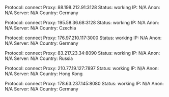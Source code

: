 Protocol: connect
Proxy: 88.198.212.91:3128
Status: working
IP: N/A
Anon: N/A
Server: N/A
Country: Germany

Protocol: connect
Proxy: 195.58.36.68:3128
Status: working
IP: N/A
Anon: N/A
Server: N/A
Country: Czechia

Protocol: connect
Proxy: 176.97.210.117:3000
Status: working
IP: N/A
Anon: N/A
Server: N/A
Country: Germany

Protocol: connect
Proxy: 83.217.23.34:8090
Status: working
IP: N/A
Anon: N/A
Server: N/A
Country: Russia

Protocol: connect
Proxy: 210.77.19.127:7897
Status: working
IP: N/A
Anon: N/A
Server: N/A
Country: Hong Kong

Protocol: connect
Proxy: 178.63.237.145:8080
Status: working
IP: N/A
Anon: N/A
Server: N/A
Country: Germany

